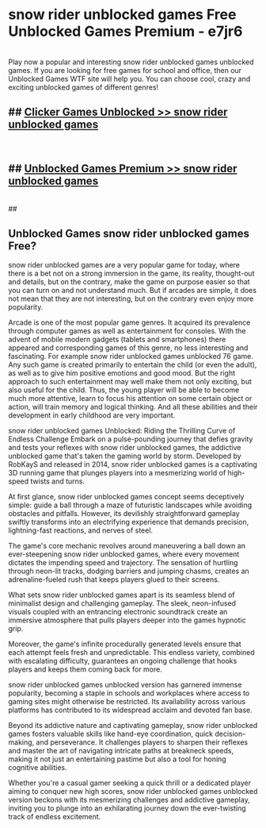 # snow rider unblocked games  Free Unblocked Games Premium - e7jr6 <br>
<br>
Play now a popular and interesting snow rider unblocked games unblocked games. If you are looking for free games for school and office, then our Unblocked Games WTF site will help you. You can choose cool, crazy and exciting unblocked games of different genres!


## ##  [Clicker Games Unblocked >> snow rider unblocked games](http://freeplayer.one?title=snow_rider_unblocked_games&ref=UGames)
  <br>

##  ## [Unblocked Games Premium >> snow rider unblocked games](http://freeplayer.one?title=snow_rider_unblocked_games&ref=UGames)
  <br>
  ##



## Unblocked Games snow rider unblocked games Free?

snow rider unblocked games are a very popular game for today, where there is a bet not on a strong immersion in the game, its reality, thought-out and details, but on the contrary, make the game on purpose easier so that you can turn on and not understand much. But if arcades are simple, it does not mean that they are not interesting, but on the contrary even enjoy more popularity.

Arcade is one of the most popular game genres. It acquired its prevalence through computer games as well as entertainment for consoles. With the advent of mobile modern gadgets (tablets and smartphones) there appeared and corresponding games of this genre, no less interesting and fascinating. For example snow rider unblocked games unblocked 76 game. Any such game is created primarily to entertain the child (or even the adult), as well as to give him positive emotions and good mood. But the right approach to such entertainment may well make them not only exciting, but also useful for the child. Thus, the young player will be able to become much more attentive, learn to focus his attention on some certain object or action, will train memory and logical thinking. And all these abilities and their development in early childhood are very important.

snow rider unblocked games Unblocked: Riding the Thrilling Curve of Endless Challenge
Embark on a pulse-pounding journey that defies gravity and tests your reflexes with snow rider unblocked games, the addictive unblocked game that's taken the gaming world by storm. Developed by RobKayS and released in 2014, snow rider unblocked games is a captivating 3D running game that plunges players into a mesmerizing world of high-speed twists and turns.

At first glance, snow rider unblocked games concept seems deceptively simple: guide a ball through a maze of futuristic landscapes while avoiding obstacles and pitfalls. However, its devilishly straightforward gameplay swiftly transforms into an electrifying experience that demands precision, lightning-fast reactions, and nerves of steel.

The game's core mechanic revolves around maneuvering a ball down an ever-steepening snow rider unblocked games, where every movement dictates the impending speed and trajectory. The sensation of hurtling through neon-lit tracks, dodging barriers and jumping chasms, creates an adrenaline-fueled rush that keeps players glued to their screens.

What sets snow rider unblocked games apart is its seamless blend of minimalist design and challenging gameplay. The sleek, neon-infused visuals coupled with an entrancing electronic soundtrack create an immersive atmosphere that pulls players deeper into the games hypnotic grip.

Moreover, the game's infinite procedurally generated levels ensure that each attempt feels fresh and unpredictable. This endless variety, combined with escalating difficulty, guarantees an ongoing challenge that hooks players and keeps them coming back for more.

snow rider unblocked games unblocked version has garnered immense popularity, becoming a staple in schools and workplaces where access to gaming sites might otherwise be restricted. Its availability across various platforms has contributed to its widespread acclaim and devoted fan base.

Beyond its addictive nature and captivating gameplay, snow rider unblocked games fosters valuable skills like hand-eye coordination, quick decision-making, and perseverance. It challenges players to sharpen their reflexes and master the art of navigating intricate paths at breakneck speeds, making it not just an entertaining pastime but also a tool for honing cognitive abilities.

Whether you're a casual gamer seeking a quick thrill or a dedicated player aiming to conquer new high scores, snow rider unblocked games unblocked version beckons with its mesmerizing challenges and addictive gameplay, inviting you to plunge into an exhilarating journey down the ever-twisting track of endless excitement.